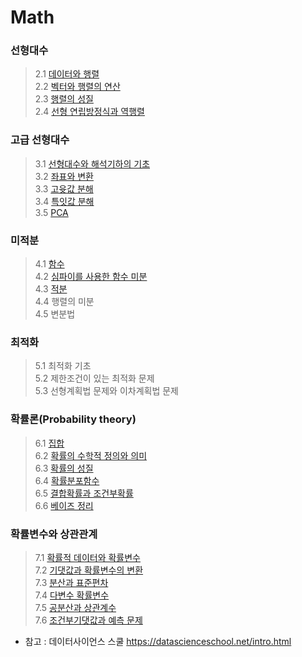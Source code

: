 # Math

### 선형대수
>2.1 [데이터와 행렬](https://colab.research.google.com/github/sejin-sim/Math/blob/main/2_1_%EB%8D%B0%EC%9D%B4%ED%84%B0%EC%99%80_%ED%96%89%EB%A0%AC.ipynb)    
>2.2 [벡터와 행렬의 연산](https://colab.research.google.com/github/sejin-sim/Math/blob/main/2_2_%EB%B2%A1%ED%84%B0%EC%99%80_%ED%96%89%EB%A0%AC%EC%9D%98_%EC%97%B0%EC%82%B0.ipynb)    
>2.3 [행렬의 성질](https://colab.research.google.com/github/sejin-sim/Math/blob/main/2_3_%ED%96%89%EB%A0%AC%EC%9D%98_%EC%84%B1%EC%A7%88.ipynb)    
>2.4 [선형 연립방정식과 역행렬](https://colab.research.google.com/github/sejin-sim/Math/blob/main/2_4_%EC%84%A0%ED%98%95_%EC%97%B0%EB%A6%BD%EB%B0%A9%EC%A0%95%EC%8B%9D.ipynb)    

### 고급 선형대수
>3.1 [선형대수와 해석기하의 기초](https://colab.research.google.com/github/sejin-sim/Math/blob/main/3_1_%EC%84%A0%ED%98%95%EB%8C%80%EC%88%98%EC%99%80_%ED%95%B4%EC%84%9D%EA%B8%B0%ED%95%98%EC%9D%98_%EA%B8%B0%EC%B4%88_.ipynb)    
>3.2 [좌표와 변환](https://colab.research.google.com/github/sejin-sim/Math/blob/main/3_2_%EC%A2%8C%ED%91%9C%EC%99%80_%EB%B3%80%ED%99%98.ipynb)    
>3.3 [고윳값 분해](https://colab.research.google.com/github/sejin-sim/Math/blob/main/3_3_%EA%B3%A0%EC%9C%B3%EA%B0%92_%EB%B6%84%ED%95%B4.ipynb)    
>3.4 [특잇값 분해](https://colab.research.google.com/github/sejin-sim/Math/blob/main/3_4_%ED%8A%B9%EC%9D%B4%EA%B0%92_%EB%B6%84%ED%95%B4.ipynb)    
>3.5 [PCA](https://colab.research.google.com/github/sejin-sim/Math/blob/main/3_5_PCA_.ipynb)

### 미적분
>4.1 [함수](https://colab.research.google.com/github/sejin-sim/Math/blob/main/4_1_%ED%95%A8%EC%88%98.ipynb)   
>4.2 [심파이를 사용한 함수 미분](https://colab.research.google.com/github/sejin-sim/Math/blob/main/4_2_%EC%8B%AC%ED%8C%8C%EC%9D%B4%EB%A5%BC_%EC%82%AC%EC%9A%A9%ED%95%9C_%ED%95%A8%EC%88%98_%EB%AF%B8%EB%B6%84.ipynb)      
>4.3 [적분](https://colab.research.google.com/github/sejin-sim/Math/blob/main/4_3_%EC%A0%81%EB%B6%84.ipynb)   
>4.4 행렬의 미분    
>4.5 변분법   

### 최적화
>5.1 최적화 기초   
>5.2 제한조건이 있는 최적화 문제   
>5.3 선형계획법 문제와 이차계획법 문제    

### 확률론(Probability theory)
>6.1 [집합](https://colab.research.google.com/github/sejin-sim/Math/blob/main/6_1%262_%EC%A7%91%ED%95%A9%26%ED%99%95%EB%A5%A0%EC%9D%98_%EC%88%98%ED%95%99%EC%A0%81_%EC%A0%95%EC%9D%98%EC%99%80_%EC%9D%98%EB%AF%B8.ipynb)    
>6.2 [확률의 수학적 정의와 의미](https://colab.research.google.com/github/sejin-sim/Math/blob/main/6_1%262_%EC%A7%91%ED%95%A9%26%ED%99%95%EB%A5%A0%EC%9D%98_%EC%88%98%ED%95%99%EC%A0%81_%EC%A0%95%EC%9D%98%EC%99%80_%EC%9D%98%EB%AF%B8.ipynb)    
>6.3 [확률의 성질](https://colab.research.google.com/github/sejin-sim/Math/blob/main/6_3%264_%ED%99%95%EB%A5%A0%EC%9D%98_%EC%84%B1%EC%A7%88_%26_%ED%99%95%EB%A5%A0%EB%B6%84%ED%8F%AC%ED%95%A8%EC%88%98.ipynb)    
>6.4 [확률분포함수](https://colab.research.google.com/github/sejin-sim/Math/blob/main/6_3%264_%ED%99%95%EB%A5%A0%EC%9D%98_%EC%84%B1%EC%A7%88_%26_%ED%99%95%EB%A5%A0%EB%B6%84%ED%8F%AC%ED%95%A8%EC%88%98.ipynb)    
>6.5 [결합확률과 조건부확률](https://colab.research.google.com/github/sejin-sim/Math/blob/main/6_5_%EA%B2%B0%ED%95%A9%ED%99%95%EB%A5%A0%EA%B3%BC_%EC%A1%B0%EA%B1%B4%EB%B6%80%ED%99%95%EB%A5%A0.ipynb)    
>6.6 [베이즈 정리](https://colab.research.google.com/github/sejin-sim/Math/blob/main/6_6_%EB%B2%A0%EC%9D%B4%EC%A6%88%EC%A0%95%EB%A6%AC.ipynb)    

### 확률변수와 상관관계   
>7.1 [확률적 데이터와 확률변수](https://colab.research.google.com/github/sejin-sim/Math/blob/main/7_1_%ED%99%95%EB%A5%A0%EC%A0%81_%EB%8D%B0%EC%9D%B4%ED%84%B0%EC%99%80_%ED%99%95%EB%A5%A0%EB%B3%80%EC%88%98.ipynb)    
>7.2 [기댓값과 확률변수의 변환](https://colab.research.google.com/github/sejin-sim/Math/blob/main/7_2_%EA%B8%B0%EB%8C%93%EA%B0%92%EA%B3%BC_%ED%99%95%EB%A5%A0%EB%B3%80%EC%88%98%EC%9D%98_%EB%B3%80%ED%99%98.ipynb)    
>7.3 [분산과 표준편차](https://colab.research.google.com/github/sejin-sim/Math/blob/main/7_3_%EB%B6%84%EC%82%B0%EA%B3%BC_%ED%91%9C%EC%A4%80%ED%8E%B8%EC%B0%A8.ipynb)    
>7.4 [다변수 확률변수](https://colab.research.google.com/github/sejin-sim/Math/blob/main/7_4_%EB%8B%A4%EB%B3%80%EC%88%98_%ED%99%95%EB%A5%A0%EB%B3%80%EC%88%98.ipynb)    
>7.5 [공분산과 상관계수](https://colab.research.google.com/github/sejin-sim/Math/blob/main/7_5_%EA%B3%B5%EB%B6%84%EC%82%B0%EA%B3%BC_%EC%83%81%EA%B4%80%EA%B3%84%EC%88%98.ipynb)    
>7.6 [조건부기댓값과 예측 문제](https://colab.research.google.com/github/sejin-sim/Math/blob/main/7_6_%EC%A1%B0%EA%B1%B4%EB%B6%80%EA%B8%B0%EB%8C%93%EA%B0%92%EA%B3%BC_%EC%98%88%EC%B8%A1_%EB%AC%B8%EC%A0%9C.ipynb)    

- 참고 : 데이터사이언스 스쿨 https://datascienceschool.net/intro.html
